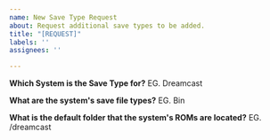 ```yaml
---
name: New Save Type Request
about: Request additional save types to be added.
title: "[REQUEST]"
labels: ''
assignees: ''

---
```


**Which System is the Save Type for?**
EG. Dreamcast

**What are the system's save file types?**
EG. Bin

**What is the default folder that the system's ROMs are located?**
EG. /dreamcast
